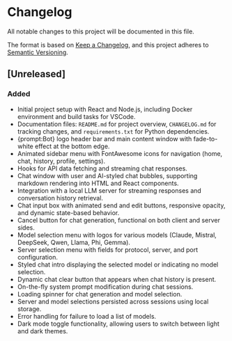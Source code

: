 # Changelog

All notable changes to this project will be documented in this file.

The format is based on [Keep a Changelog](https://keepachangelog.com/en/1.1.0/),
and this project adheres to [Semantic Versioning](https://semver.org/spec/v2.0.0.html).

## [Unreleased]

### Added

- Initial project setup with React and Node.js, including Docker environment and build tasks for VSCode.
- Documentation files: `README.md` for project overview, `CHANGELOG.md` for tracking changes, and `requirements.txt` for Python dependencies.
- {prompt:Bot} logo header bar and main content window with fade-to-white effect at the bottom edge.
- Animated sidebar menu with FontAwesome icons for navigation (home, chat, history, profile, settings).
- Hooks for API data fetching and streaming chat responses.
- Chat window with user and AI-styled chat bubbles, supporting markdown rendering into HTML and React components.
- Integration with a local LLM server for streaming responses and conversation history retrieval.
- Chat input box with animated send and edit buttons, responsive opacity, and dynamic state-based behavior.
- Cancel button for chat generation, functional on both client and server sides.
- Model selection menu with logos for various models (Claude, Mistral, DeepSeek, Qwen, Llama, Phi, Gemma).
- Server selection menu with fields for protocol, server, and port configuration.
- Styled chat intro displaying the selected model or indicating no model selection.
- Dynamic chat clear button that appears when chat history is present.
- On-the-fly system prompt modification during chat sessions.
- Loading spinner for chat generation and model selection.
- Server and model selections persisted across sessions using local storage.
- Error handling for failure to load a list of models.
- Dark mode toggle functionality, allowing users to switch between light and dark themes.